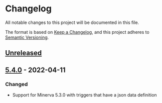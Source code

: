 # Changelog
All notable changes to this project will be documented in this file.

The format is based on [Keep a Changelog](https://keepachangelog.com/en/1.0.0/),
and this project adheres to [Semantic Versioning](https://semver.org/spec/v2.0.0.html).


## [Unreleased]

## [5.4.0] - 2022-04-11
### Changed
- Support for Minerva 5.3.0 with triggers that have a json data definition


[Unreleased]: https://github.com/hendrikx-itc/minerva-etl/compare/v5.4.0...HEAD
[5.4.0]: https://github.com/hendrikx-itc/minerva-etl/compare/v5.3.0...v5.4.0
